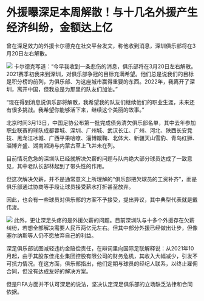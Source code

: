 # 外援曝深足本周解散！与十几名外援产生经济纠纷，金额达上亿

曾在深足效力的外援卡尔德克在社交平台发文，称他收到消息，深圳俱乐部将在3月20日左右解散。

![](https://inews.gtimg.com/news_ls/OTvx7Lu1ObyTfpAxCuvmT-aeM_ljTNajGWuMt5BWwHAvkAA/0)
卡尔德克写道：“今早我收到一条悲伤的消息，俱乐部将在3月20日左右解散。2021赛季初我来到深圳，对俱乐部争冠的目标充满希望。他们总是说我们的目标是积分榜的前列，为俱乐部、为这座城市赢得重要的东西。2022年，我离开了深圳，离开中国，但我总是为那里的队友们加油。”

“现在得到消息说俱乐部将解散，我希望我的队友们继续他们的职业生涯，未来还有很多挑战。我希望你能够活下来，继续这个美丽的故事。”

北京时间3月13日，中国足协公布第一批完成债务清欠俱乐部名单，其中去年参加职业联赛的球队成都蓉城、深圳、广州城、武汉长江、广州、河北、陕西长安竞技、黑龙江冰城、广西平果哈嘹、淄博蹴鞠、北体大、新疆天山雪豹、青岛红狮、淄博齐盛、湖南湘涛与内蒙古草上飞并未在列。

目前情况危急的深圳队已经就解决欠薪的问题与队内绝大部分球员达成了一致意见，其中老队长郜林起到了带头性的作用。

但这次解决欠薪，并不是通常意义上所理解的“俱乐部把欠球员的工资补齐”，而是俱乐部通过协商等手段让球员接受薪水打折甚至放弃。

因此，也会有一些球员对俱乐部的方案不予接受，提出异议，其中典型代表就是戴伟浚。

![](https://inews.gtimg.com/news_ls/O3g4V4Q4m5IFljQ24ftlOYPA10KckXHzKOkDjdtEzEPzIAA/0)
此外，更让深足头疼的是外援欠薪的问题。目前深圳队与十多个外援存在欠薪纠纷，若想全部解决需要人民币两亿元左右。但其中部分外援已经做出让步，但像塞尔纳斯等人仍不愿放弃自己的利益。

深足俱乐部试图减轻违约金赔偿责任，在辩词里向国际足联解释说：从2021年10月起，由于其股东佳兆业集团控股有限公司的财务危机，其收入大幅减少，引发不可抗力情况。在这方面，俱乐部指出，他们定期与球员的经纪人联系，以终止雇佣合同，但没有达成友好的解决方案。

但是FIFA方面并不认可深足的说法，坚决认定深足俱乐部的立场缺乏法律和合同依据。

